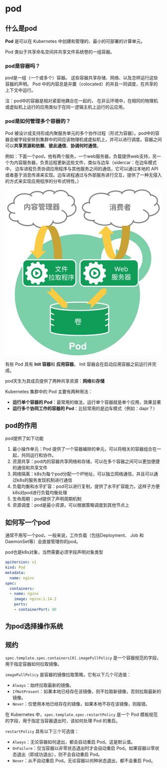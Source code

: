 # pod

## 什么是pod

**Pod** 是可以在 Kubernetes 中创建和管理的、最小的可部署的计算单元。

Pod 类似于共享命名空间并共享文件系统卷的一组容器。

### pod是容器吗？

pod是一组（一个或多个）容器。 这些容器共享存储、网络、以及怎样运行这些容器的声明。 Pod 中的内容总是并置（colocated）的并且一同调度，在共享的上下文中运行。 

 注：pod中的容器是相对紧密地耦合在一起的， 在非云环境中，在相同的物理机或虚拟机上运行的应用类似于在同一逻辑主机上运行的云应用。

### pod是如何管理多个容器的？

Pod 被设计成支持形成内聚服务单元的多个协作过程（形式为容器）。pod中的容器会被字段安排到集群中的同应该物理机或虚拟机上，并可以进行调度。容器之间可以**共享资源和依赖**、**彼此通信**、**协调何时通信**。

例如：下面一个pod，他有两个服务，一个web服务器，负载提供web支持，另一个为内容服务器，负责远程更新这些文件，类似与边车（sidercar：在边车模式中， 边车进程负责协调应用程序与其他服务之间的通信，它可以通过本地的 API 或者基于消息传递来实现。边车进程通过与外部服务进行交互，提供了一种无侵入的方式来实现应用程序的分布式特性。）

<img src="./assets/pod.svg" alt="Pod 创建示意图"/>



有些 Pod 具有 **Init 容器**和 **应用容器**。 Init 容器会在启动应用容器之前运行并完成。

pod天生为其成员提供了两种共享资源：**网络**和**存储**

Kubernetes 集群中的 Pod 主要有两种用法：

- **运行单个容器的 Pod**：最常用的做法，运行单个容器就是单个应用，效果显著
- **运行多个协同工作的容器的 Pod**：比较常用的是边车模式（例如：dapr？）

## pod的作用

pod提供了如下功能

1. 最小操作单元：Pod 提供了一个容器编排的单元，可以将相关的容器组合在一起，共同运行和协作。
2. 资源共享：pod内的容器共享网络和存储，可以在多个容器之间可以更加便捷的通信和共享文件
3. 网络隔离：k8s为每个pod分配一个IP地址，可以独立网络通信，并且可以通过k8s的服务发现机制进行通信
4. 负载均衡和水平扩容：pod可以进行复制，提供了水平扩容能力，这样子方便k8s对pod进行负载均衡处理
5. 生命周期：pod提供了声明周期机制
6. 资源调度：pod是最小资源，可以根据策略调度到其他节点上



## 如何写一个pod

通常不用写一个pod，一般来说，工作负载（包括Deployment、 Job 和 DaemonSet等）会直接管理你的pod。

pod也是k8s对象，当然需要必须字段声明对象类型

```yaml
apiVersion: v1
kind: Pod
metadata:
  name: nginx
spec:
  containers:
  - name: nginx
    image: nginx:1.14.2
    ports:
    - containerPort: 80
```





## 为pod选择操作系统



## 规约

`spec.template.spec.containers[0].imagePullPolicy` 是一个容器规范的字段，用于指定容器如何拉取镜像。

`imagePullPolicy` 是容器的镜像拉取策略，它有以下几个可选值：

- `Always`：始终拉取最新的镜像。
- `IfNotPresent`：如果本地已经存在该镜像，则不拉取新镜像，否则拉取最新的镜像。
- `Never`：仅使用本地已经存在的镜像，如果本地不存在该镜像，则报错。



在 Kubernetes 中，`spec.template.spec.restartPolicy` 是一个 Pod 模板规范的字段，用于指定当容器退出时，该如何处理 Pod 的重启。

`restartPolicy` 具有以下三个可选值：

- `Always`：无论容器如何退出，都会自动重启 Pod。这是默认值。
- `OnFailure`：仅当容器以非零状态退出时才会自动重启 Pod。如果容器以零状态退出（即成功退出），则不会自动重启 Pod。
- `Never`：从不自动重启 Pod。无论容器以何种状态退出，都不会重启 Pod。